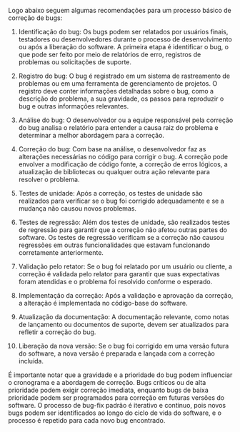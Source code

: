 Logo abaixo seguem algumas recomendações para um processo básico de correção de bugs: 

1. Identificação do bug: Os bugs podem ser relatados por usuários finais, testadores ou desenvolvedores durante o processo de desenvolvimento ou após a liberação do software. A primeira etapa é identificar o bug, o que pode ser feito por meio de relatórios de erro, registros de problemas ou solicitações de suporte.

2. Registro do bug: O bug é registrado em um sistema de rastreamento de problemas ou em uma ferramenta de gerenciamento de projetos. O registro deve conter informações detalhadas sobre o bug, como a descrição do problema, a sua gravidade, os passos para reproduzir o bug e outras informações relevantes.

3. Análise do bug: O desenvolvedor ou a equipe responsável pela correção do bug analisa o relatório para entender a causa raiz do problema e determinar a melhor abordagem para a correção.

4. Correção do bug: Com base na análise, o desenvolvedor faz as alterações necessárias no código para corrigir o bug. A correção pode envolver a modificação de código fonte, a correção de erros lógicos, a atualização de bibliotecas ou qualquer outra ação relevante para resolver o problema.

5. Testes de unidade: Após a correção, os testes de unidade são realizados para verificar se o bug foi corrigido adequadamente e se a mudança não causou novos problemas.

6. Testes de regressão: Além dos testes de unidade, são realizados testes de regressão para garantir que a correção não afetou outras partes do software. Os testes de regressão verificam se a correção não causou regressões em outras funcionalidades que estavam funcionando corretamente anteriormente.

7. Validação pelo retator: Se o bug foi relatado por um usuário ou cliente, a correção é validada pelo relator para garantir que suas expectativas foram atendidas e o problema foi resolvido conforme o esperado.

8. Implementação da correção: Após a validação e aprovação da correção, a alteração é implementada no código-base do software.

9. Atualização da documentação: A documentação relevante, como notas de lançamento ou documentos de suporte, devem ser atualizados para refletir a correção do bug.

10. Liberação da nova versão: Se o bug foi corrigido em uma versão futura do software, a nova versão é preparada e lançada com a correção incluída.

É importante notar que a gravidade e a prioridade do bug podem influenciar o cronograma e a abordagem de correção. Bugs críticos ou de alta prioridade podem exigir correção imediata, enquanto bugs de baixa prioridade podem ser programados para correção em futuras versões do software. O processo de bug-fix padrão é iterativo e contínuo, pois novos bugs podem ser identificados ao longo do ciclo de vida do software, e o processo é repetido para cada novo bug encontrado.

